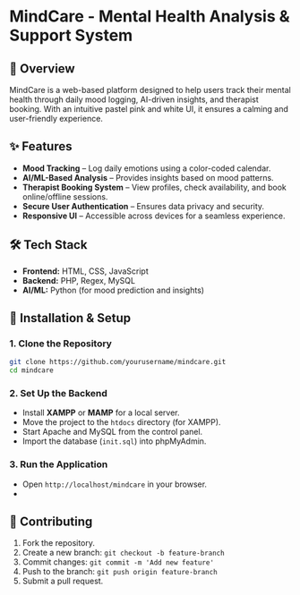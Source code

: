 # **MindCare - Mental Health Analysis & Support System**


## 🌿 Overview
MindCare is a web-based platform designed to help users track their mental health through daily mood logging, AI-driven insights, and therapist booking. With an intuitive pastel pink and white UI, it ensures a calming and user-friendly experience.

## ✨ Features
- **Mood Tracking** – Log daily emotions using a color-coded calendar.
- **AI/ML-Based Analysis** – Provides insights based on mood patterns.
- **Therapist Booking System** – View profiles, check availability, and book online/offline sessions.
- **Secure User Authentication** – Ensures data privacy and security.
- **Responsive UI** – Accessible across devices for a seamless experience.

## 🛠️ Tech Stack
- **Frontend:** HTML, CSS, JavaScript
- **Backend:** PHP, Regex, MySQL
- **AI/ML:** Python (for mood prediction and insights)

## 🚀 Installation & Setup
### **1. Clone the Repository**
```bash
git clone https://github.com/yourusername/mindcare.git
cd mindcare
```
### **2. Set Up the Backend**
- Install **XAMPP** or **MAMP** for a local server.
- Move the project to the `htdocs` directory (for XAMPP).
- Start Apache and MySQL from the control panel.
- Import the database (`init.sql`) into phpMyAdmin.

### **3. Run the Application**
- Open `http://localhost/mindcare` in your browser.
- 
## 🤝 Contributing
1. Fork the repository.
2. Create a new branch: `git checkout -b feature-branch`
3. Commit changes: `git commit -m 'Add new feature'`
4. Push to the branch: `git push origin feature-branch`
5. Submit a pull request.
